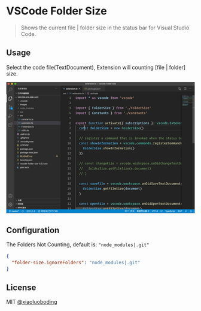# VSCode Folder Size

> Shows the current file | folder size in the status bar for Visual Studio Code.

## Usage

Select the code file(TextDocument), Extension will counting [file | folder] size.

![preview](./images/preview.gif)

## Configuration

The Folders Not Counting, default is: `"node_modules|.git"`

```json
{
  "folder-size.ignoreFolders": "node_modules|.git"
}
```

## License

MIT [@xiaoluoboding](https://github.com/xiaoluoboding)